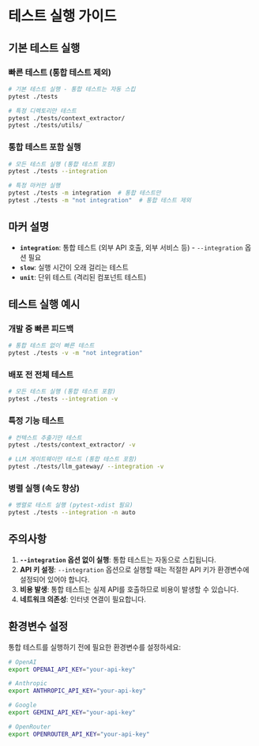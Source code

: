 # 테스트 실행 가이드

## 기본 테스트 실행

### 빠른 테스트 (통합 테스트 제외)

```bash
# 기본 테스트 실행 - 통합 테스트는 자동 스킵
pytest ./tests

# 특정 디렉토리만 테스트
pytest ./tests/context_extractor/
pytest ./tests/utils/
```

### 통합 테스트 포함 실행

```bash
# 모든 테스트 실행 (통합 테스트 포함)
pytest ./tests --integration

# 특정 마커만 실행
pytest ./tests -m integration  # 통합 테스트만
pytest ./tests -m "not integration"  # 통합 테스트 제외
```

## 마커 설명

- **`integration`**: 통합 테스트 (외부 API 호출, 외부 서비스 등) - `--integration` 옵션 필요
- **`slow`**: 실행 시간이 오래 걸리는 테스트
- **`unit`**: 단위 테스트 (격리된 컴포넌트 테스트)

## 테스트 실행 예시

### 개발 중 빠른 피드백

```bash
# 통합 테스트 없이 빠른 테스트
pytest ./tests -v -m "not integration"
```

### 배포 전 전체 테스트

```bash
# 모든 테스트 실행 (통합 테스트 포함)
pytest ./tests --integration -v
```

### 특정 기능 테스트

```bash
# 컨텍스트 추출기만 테스트
pytest ./tests/context_extractor/ -v

# LLM 게이트웨이만 테스트 (통합 테스트 포함)
pytest ./tests/llm_gateway/ --integration -v
```

### 병렬 실행 (속도 향상)

```bash
# 병렬로 테스트 실행 (pytest-xdist 필요)
pytest ./tests --integration -n auto
```

## 주의사항

1. **`--integration` 옵션 없이 실행**: 통합 테스트는 자동으로 스킵됩니다.
2. **API 키 설정**: `--integration` 옵션으로 실행할 때는 적절한 API 키가 환경변수에 설정되어 있어야 합니다.
3. **비용 발생**: 통합 테스트는 실제 API를 호출하므로 비용이 발생할 수 있습니다.
4. **네트워크 의존성**: 인터넷 연결이 필요합니다.

## 환경변수 설정

통합 테스트를 실행하기 전에 필요한 환경변수를 설정하세요:

```bash
# OpenAI
export OPENAI_API_KEY="your-api-key"

# Anthropic
export ANTHROPIC_API_KEY="your-api-key"

# Google
export GEMINI_API_KEY="your-api-key"

# OpenRouter
export OPENROUTER_API_KEY="your-api-key"
```
